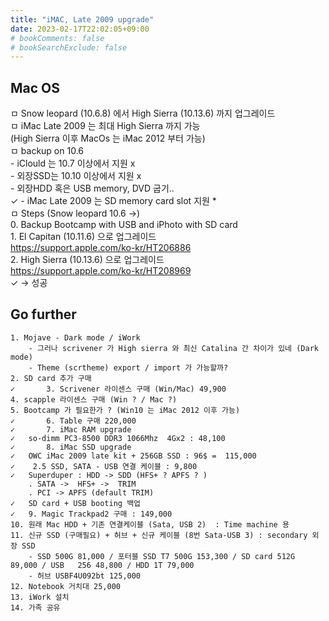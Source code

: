 ```yaml
---
title: "iMAC, Late 2009 upgrade"
date: 2023-02-17T22:02:05+09:00
# bookComments: false
# bookSearchExclude: false
---
```


## Mac OS
ㅁ Snow leopard (10.6.8) 에서 High Sierra (10.13.6) 까지 업그레이드  
ㅁ iMac Late 2009 는 최대 High Sierra 까지 가능   
	(High Sierra 이후 MacOs 는 iMac 2012 부터 가능)  
ㅁ backup on 10.6  
	- iClould 는 10.7 이상에서 지원 x  
	- 외장SSD는 10.10 이상에서 지원 x  
	- 외장HDD 혹은 USB memory, DVD 굽기..   
	✓	- iMac Late 2009 는 SD memory card slot 지원 *  
ㅁ Steps (Snow leopard 10.6 ->)   
	0. Backup Bootcamp with USB and iPhoto with SD card  
	1. El Capitan (10.11.6) 으로 업그레이드   
		https://support.apple.com/ko-kr/HT206886  
	2. High Sierra (10.13.6) 으로 업그레이드   
		https://support.apple.com/ko-kr/HT208969  
	✓		->  성공  

## Go further  
	1. Mojave - Dark mode / iWork  
		- 그러나 scrivener 가 High sierra 와 최신 Catalina 간 차이가 있네 (Dark mode)  
		- Theme (scrtheme) export / import 가 가능할까?  
	2. SD card 추가 구매  
	✓		3. Scrivener 라이센스 구매 (Win/Mac) 49,900  
	4. scapple 라이센스 구매 (Win ? / Mac ?)  
	5. Bootcamp 가 필요한가 ? (Win10 는 iMac 2012 이후 가능)  
	✓		6. Table 구매 220,000  
	✓		7. iMac RAM upgrade   
	✓	so-dimm PC3-8500 DDR3 1066Mhz  4Gx2 : 48,100   
	✓		8. iMac SSD upgrade   
	✓	OWC iMac 2009 late kit + 256GB SSD : 96$ =  115,000  
	✓	 2.5 SSD, SATA - USB 연결 케이블 : 9,800  
	✓	Superduper : HDD -> SDD (HFS+ ? APFS ? )  
		. SATA ->  HFS+ ->  TRIM   
		. PCI -> APFS (default TRIM)  
	✓	SD card + USB booting 백업  
	✓	9. Magic Trackpad2 구매 : 149,000   
	10. 원래 Mac HDD + 기존 연결케이블 (Sata, USB 2)  : Time machine 용   
	11. 신규 SSD (구매필요) + 허브 + 신규 케이블 (8번 Sata-USB 3) : secondary 외장 SSD  
		- SSD 500G 81,000 / 포터블 SSD T7 500G 153,300 / SD card 512G 89,000 / USB   256 48,800 / HDD 1T 79,000  
		- 허브 USBF4U092bt 125,000  
	12. Notebook 거치대 25,000  
	13. iWork 설치  
	14. 가족 공유  


